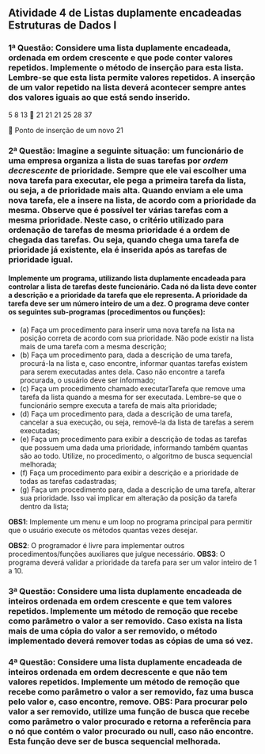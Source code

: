 ## Atividade 4 de Listas duplamente encadeadas Estruturas de Dados I 

### 1ª Questão: Considere uma lista duplamente encadeada, ordenada em ordem crescente e que pode conter valores repetidos. Implemente o método de inserção para esta lista. Lembre-se que esta lista permite valores repetidos. A inserção de um valor repetido na lista deverá acontecer sempre antes dos valores iguais ao que está sendo inserido.

5	8	13		21	21	21	25	28	37

 Ponto de inserção de um novo 21

### 2ª Questão: Imagine a seguinte situação: um funcionário de uma empresa organiza a lista de suas tarefas por _ordem decrescente_ de prioridade. Sempre que ele vai escolher uma nova tarefa para executar, ele pega a primeira tarefa da lista, ou seja, a de prioridade mais alta. Quando enviam a ele uma nova tarefa, ele a insere na lista, de acordo com a prioridade da mesma. Observe que é possível ter várias tarefas com a mesma prioridade. Neste caso, o critério utilizado para ordenação de tarefas de mesma prioridade é a ordem de chegada das tarefas. Ou seja, quando chega uma tarefa de prioridade já existente, ela é inserida após as tarefas de prioridade igual.
#### Implemente um programa, utilizando lista duplamente encadeada para controlar a lista de tarefas deste funcionário. Cada nó da lista deve conter a descrição e a prioridade da tarefa que ele representa. A prioridade da tarefa deve ser um número inteiro de um a dez. O programa deve conter os seguintes sub-programas (procedimentos ou funções):
- (a) Faça um procedimento para inserir uma nova tarefa na lista na posição correta de acordo com sua prioridade. Não pode existir na lista mais de uma tarefa com a mesma descrição;
- (b) Faça um procedimento para, dada a descrição de uma tarefa, procurá-la na lista e, caso encontre, informar quantas tarefas existem para serem executadas antes dela. Caso não encontre a tarefa procurada, o usuário deve ser informado;
- (c) Faça um procedimento chamado executarTarefa que remove uma tarefa da lista quando a mesma for ser executada. Lembre-se que o funcionário sempre executa a tarefa de mais alta prioridade;
- (d) Faça um procedimento para, dada a descrição de uma tarefa, cancelar a sua execução, ou seja, removê-la da lista de tarefas a serem executadas;
- (e) Faça um procedimento para exibir a descrição de todas as tarefas que possuem uma dada uma prioridade, informando também quantas são ao todo. Utilize, no procedimento, o algoritmo de busca sequencial melhorada;
- (f) Faça um procedimento para exibir a descrição e a prioridade de todas as tarefas cadastradas;
- (g) Faça um procedimento para, dada a descrição de uma tarefa, alterar sua prioridade. Isso vai implicar em alteração da posição da tarefa dentro da lista;

**OBS1**: Implemente um menu e um loop no programa principal para permitir que o usuário execute os métodos quantas vezes desejar.

**OBS2**: O programador é livre para implementar outros procedimentos/funções auxiliares que julgue necessário.
**OBS3**: O programa deverá validar a prioridade da tarefa para ser um valor inteiro de 1 a 10.

### 3ª Questão: Considere uma lista duplamente encadeada de inteiros ordenada em ordem crescente e que tem valores repetidos. Implemente um método de remoção que recebe como parâmetro o valor a ser removido. Caso exista na lista mais de uma cópia do valor a ser removido, o método implementado deverá remover todas as cópias de uma só vez.

### 4ª Questão: Considere uma lista duplamente encadeada de inteiros ordenada em ordem decrescente e que não tem valores repetidos. Implemente um método de remoção que recebe como parâmetro o valor a ser removido, faz uma busca pelo valor e, caso encontre, remove. OBS: Para procurar pelo valor a ser removido, utilize uma função de busca que recebe como parâmetro o valor procurado e retorna a referência para o nó que contém o valor procurado ou null, caso não encontre. Esta função deve ser de busca sequencial melhorada.